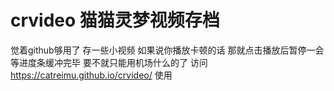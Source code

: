 # crvideo 猫猫灵梦视频存档
觉着github够用了 存一些小视频 如果说你播放卡顿的话 那就点击播放后暂停一会 等进度条缓冲完毕 要不就只能用机场什么的了
访问 https://catreimu.github.io/crvideo/ 使用
